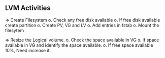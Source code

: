 LVM Activities
--------------
  => Create Filesystem
    o. Check any free disk available
    o. If free disk available create partition
    o. Create PV, VG and LV
    o. Add entries in fstab
    o. Mount the filesytem
  
  => Resize the Logical volume.
    o. Check the space available in VG
    o. If space available in VG and identify the space available. 
    o. If free space available 10%, Need increase it.
    
